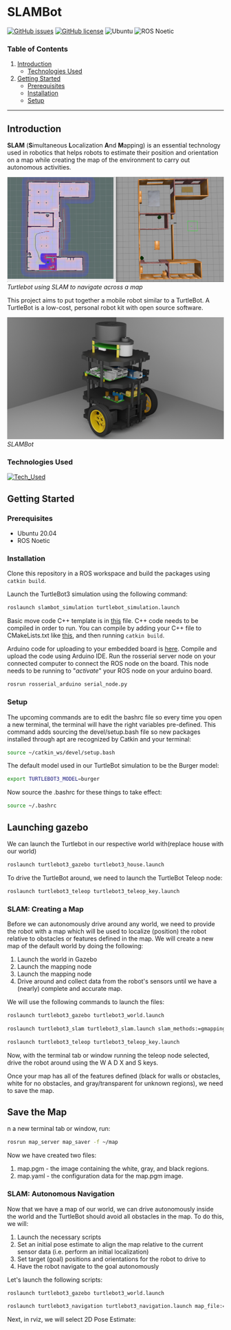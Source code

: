 # SLAMBot

[![GitHub issues](https://img.shields.io/github/issues/IEEE-NITK/SLAMBot?color=red&label=Issues&style=flat)](https://github.com/IEEE-NITK/SLAMBot/issues)
[![GitHub license](https://img.shields.io/github/license/IEEE-NITK/SLAMBot?color=green&label=License&style=flat)](https://github.com/IEEE-NITK/SLAMBot/blob/main/LICENSE)
![Ubuntu](https://img.shields.io/badge/Ubuntu%2020.04-%E2%9C%94-blue)
![ROS Noetic](https://img.shields.io/badge/ROS%20Noetic-%E2%9C%94-blue)

### Table of Contents
<ol>
    <li>
        <a href="#introduction">Introduction</a>
        <ul>
            <li><a href="#technologies-used">Technologies Used</a></li>
        </ul>
    </li>
    <li>
        <a href="#getting-started">Getting Started</a>
        <ul>
        <li><a href="#prerequisites">Prerequisites</a></li>
        <li><a href="#installation">Installation</a></li>
        <li><a href="#setup">Setup</a></li>
        </ul>
    </li>
</ol>

<hr>

## Introduction

<b>SLAM</b> (<b>S</b>imultaneous <b>L</b>ocalization <b>A</b>nd <b>M</b>apping) is an essential technology used in robotics that helps robots to estimate their position and orientation on a map while creating the map of the environment to carry out autonomous activities. 

![Alt text](Assets/slam.png)
*Turtlebot using SLAM to navigate across a map*

This project aims to put together a mobile robot similar to a TurtleBot. A TurtleBot is a low-cost, personal robot kit with open source software.

![Alt text](Assets/slambot.png)
*SLAMBot*

### Technologies Used
[![Tech_Used](https://skills.thijs.gg/icons?i=ros,py,cpp,arduino,raspberrypi&theme=dark)](https://skills.thijs.gg)

## Getting Started

### Prerequisites

* Ubuntu 20.04
* ROS Noetic

### Installation

Clone this repository in a ROS workspace and build the packages using `catkin build`.

Launch the TurtleBot3 simulation using the following command:
```bash
roslaunch slambot_simulation turtlebot_simulation.launch
```

Basic move code C++ template is in [this](/slambot_simulation/src/turtlebot3_move.cpp) file. C++ code needs to be compiled in order to run. You can compile by adding your C++ file to CMakeLists.txt like [this](/slambot_simulation/CMakeLists.txt?plain=1#L141-L143), and then running `catkin build`.


Arduino code for uploading to your embedded board is [here](/slambot_arduino/differential_drive/differential_drive.ino). Compile and upload the code using Arduino IDE. Run the rosserial server node on your connected computer to connect the ROS node on the board. This node needs to be running to "*activate*" your ROS node on your arduino board.

```bash
rosrun rosserial_arduino serial_node.py
```
### Setup

The upcoming commands are to edit the bashrc file so every time you open a new terminal, the terminal will have the right variables pre-defined. This command adds sourcing the devel/setup.bash file so new packages installed through apt are recognized by Catkin and your terminal:

```bash
source ~/catkin_ws/devel/setup.bash
```

The default model used in our TurtleBot simulation to be the Burger model:
```bash
export TURTLEBOT3_MODEL=burger
```

Now source the .bashrc for these things to take effect:
```bash
source ~/.bashrc
```
## Launching gazebo

We can launch the Turtlebot in our respective world with(replace house with our world)
```bash
roslaunch turtlebot3_gazebo turtlebot3_house.launch
```
To drive the TurtleBot around, we need to launch the TurtleBot Teleop node:
```bash
roslaunch turtlebot3_teleop turtlebot3_teleop_key.launch
```
### SLAM: Creating a Map

Before we can autonomously drive around any world, we need to provide the robot with a map which will be used to localize (position) the robot relative to obstacles or features defined in the map. We will create a new map of the default world by doing the following:

1. Launch the world in Gazebo
2. Launch the mapping node
3. Launch the mapping node
4. Drive around and collect data from the robot's sensors until we have a (nearly) complete and accurate map.

We will use the following commands to launch the files:
```bash
roslaunch turtlebot3_gazebo turtlebot3_world.launch
````
```bash
roslaunch turtlebot3_slam turtlebot3_slam.launch slam_methods:=gmapping
```
```bash
roslaunch turtlebot3_teleop turtlebot3_teleop_key.launch
```
Now, with the terminal tab or window running the teleop node selected, drive the robot around using the W A D X and S keys.

Once your map has all of the features defined (black for walls or obstacles, white for no obstacles, and gray/transparent for unknown regions), we need to save the map.

## Save the Map

n a new terminal tab or window, run:
```bash
rosrun map_server map_saver -f ~/map
```
Now we have created two files:
1. map.pgm - the image containing the white, gray, and black regions.
2. map.yaml - the configuration data for the map.pgm image.

### SLAM: Autonomous Navigation

Now that we have a map of our world, we can drive autonomously inside the world and the TurtleBot should avoid all obstacles in the map. To do this, we will:

1. Launch the necessary scripts
2. Set an initial pose estimate to align the map relative to the current sensor data (i.e. perform an initial localization)
3. Set target (goal) positions and orientations for the robot to drive to
4. Have the robot navigate to the goal autonomously

Let's launch the following scripts:
```bash
roslaunch turtlebot3_gazebo turtlebot3_world.launch
```
```bash
roslaunch turtlebot3_navigation turtlebot3_navigation.launch map_file:=$HOME/map.yaml
```
Next, in rviz, we will select 2D Pose Estimate:




